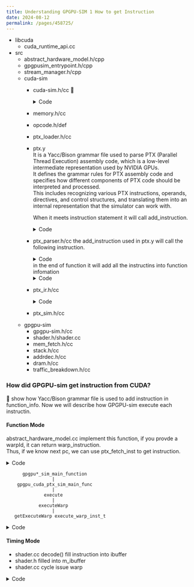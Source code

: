 ```yaml
---
title: Understanding GPGPU-SIM 1 How to get Instruction
date: 2024-08-12
permalink: /pages/458725/
---
```


- libcuda
  * cuda_runtime_api.cc
- src
  * abstract_hardware_model.h/cpp
  * gpgpusim_entrypoint.h/cpp
  * stream_manager.h/cpp
  * cuda-sim
    - cuda-sim.h/cc
      :honeybee:
      <details>
      <summary>Code</summary>
	
      ```
      void function_info::ptx_assemble() {
       for ( i=m_instructions.begin(); i != m_instructions.end(); i++ ) {
        // map pc to instruction
        g_pc_to_finfo[PC] = this;
        // This is a uniform array, each entry is one instruction
        m_instr_mem[n] = pI; 
        s_g_pc_to_insn.push_back(pI);
        ssert(pI == s_g_pc_to_insn[PC]);
        pI->set_m_instr_mem_index(n);
        pI->set_PC(PC);
       }
      }
      ```
      </details>
    - memory.h/cc
    - opcode.h/def
    - ptx_loader.h/cc
    - ptx.y\
      It is a Yacc/Bison grammar file used to parse PTX (Parallel Thread Execution) assembly code, which is a low-level intermediate representation used by NVIDIA GPUs.\
      It defines the grammar rules for PTX assembly code and specifies how different components of PTX code should be interpreted and processed.\
      This includes recognizing various PTX instructions, operands, directives, and control structures, and translating them into an internal representation that the simulator can work with.
   
      When it meets instruction statement it will call add_instruction.
      <details>
      <summary>Code</summary>
       
      ```
      statement_list: directive_statement { add_directive(); }
      | instruction_statement { add_instruction();}
      ...
      ```
      
      </details>
    - ptx_parser.h/cc
      the add_instruction used in ptx.y will call the following instruction.
      <details>
      <summary>Code</summary>
       
      ```
      void add_instruction() 
      {
      ptx_instruction *i = new ptx_instruction(**);
      g_instructions.push_back(i);
      }
      ```
      
      </details>
      in the end of function it will add all the instructins into function infomation
      <details>
      <summary>Code</summary>
       
      ```
      void end_function()
      {
      ...
      g_func_info->add_inst( g_instructions );
      ...
      }
      ```
      
      </details>
    - ptx_ir.h/cc
      <details>
      <summary>Code</summary>
       
      ```
      //@@@@@@ ptx_ir.h
      ...
      std::vector<const symbol*> m_args;
      // end_function will put function into this list
      std::list<ptx_instruction*> m_instructions;
      std::vector<basic_block_t*> m_basic_blocks;

      //@@@@@@ ptx_ir.cc
      void gpgpu_ptx_assemble( std::string kname, void *kinfo ) {
       function_info *func_info = (function_info *)kinfo;
       // This will call cuda_sim ptx_assemble function
       func_info->ptx_assemble();
      }
      ```
      </details>
    - ptx_sim.h/cc
  * gpgpu-sim
    - gpgpu-sim.h/cc
    - shader.h/shader.cc
    - mem_fetch.h/cc
    - stack.h/cc
    - addrdec.h/cc
    - dram.h/cc
    - traffic_breakdown.h/cc




### How did GPGPU-sim get instruction from CUDA?

:honeybee: show how Yacc/Bison grammar file is used to add instruction in function_info.
Now we will describe how GPGPU-sim execute each instructin.

#### Function Mode

abstract_hardware_model.cc implement this function, if you provde a warpId, it can return warp_instruction.\
Thus, if we know next pc, we can use ptx_fetch_inst to get instruction.
<details>
<summary>Code</summary>
       
```
// @@@@@@ abstract_hardware_model.cc
//! Get the warp to be executed using the data taken form the SIMT stack
warp_inst_t core_t::getExecuteWarp(unsigned warpId)
{
    unsigned pc,rpc;
    m_simt_stack[warpId]->get_pdom_stack_top_info(&pc,&rpc);
    warp_inst_t wi= *ptx_fetch_inst(pc);
    wi.set_active(m_simt_stack[warpId]->get_active_mask());
    return wi;
}
```
</details>

          gpgpu*_sim_main_function
                     |
        gpgpu_cuda_ptx_sim_main_func
                     |
                  execute
                     |
                executeWarp
                     |
       getExecuteWarp execute_warp_inst_t
<details>
<summary>Code</summary>
       
```
// @@@@@@ gpgpusim_entrypoint.cc
int gpgpu_opencl_ptx_sim_main_func( kernel_info_t *grid )
{
    //calling the CUDA PTX simulator, sending the kernel by reference and a flag set to true,
    //the flag used by the function to distinguish OpenCL calls from the CUDA simulation calls which
    //it is needed by the called function to not register the exit the exit of OpenCL kernel as it doesn't register entering in the first place as the CUDA kernels does
   gpgpu_cuda_ptx_sim_main_func( *grid, true );
   return 0;
}

// @@@@@@ cuda-sim.cc
/*!
This function simulates the CUDA code functionally, it takes a kernel_info_t parameter 
which holds the data for the CUDA kernel to be executed
!*/
void gpgpu_cuda_ptx_sim_main_func( kernel_info_t &kernel, bool openCL ) {
  while(!kernel.no_more_ctas_to_run()){
    functionalCoreSim cta(&kernel,g_the_gpu,
    g_the_gpu->getShaderCoreConfig()->warp_size
    );
    cta.execute();
 }
}


void functionalCoreSim::execute()
 {
    ...
    //start executing the CTA
    while(true){
        ...
        for(unsigned i=0;i<m_warp_count;i++){
            executeWarp(i,allAtBarrier,someOneLive);
        }
        ...
    }
 }

void functionalCoreSim::executeWarp(unsigned i, bool &allAtBarrier, bool & someOneLive)
{
 ...
 warp_inst_t inst =getExecuteWarp(i);
 //!!!!! Attention !!!!!!!!
 execute_warp_inst_t(inst,i);
 ...
 updateSIMTStack( i, &inst );
}

const warp_inst_t *ptx_fetch_inst( address_type pc )
{
    return function_info::pc_to_instruction(pc);
}

// @@@@@@ ptx_ir.h
static const ptx_instruction* pc_to_instruction(unsigned pc) 
{
  if( pc < s_g_pc_to_insn.size() )
      return s_g_pc_to_insn[pc];
  else
      return NULL;
}
```
</details>

#### Timing Mode

- shader.cc decode() fill instruction into ibuffer
- shader.h filled into m_ibuffer
- shader.cc cycle issue warp

<details>
<summary>Code</summary>
         
```
// @@@@@@ shader.cc
void shader_core_ctx::decode()
{
    if( m_inst_fetch_buffer.m_valid ) {
        // decode 1 or 2 instructions and place them into ibuffer
        address_type pc = m_inst_fetch_buffer.m_pc;
        const warp_inst_t* pI1 = ptx_fetch_inst(pc);
        m_warp[m_inst_fetch_buffer.m_warp_id].ibuffer_fill(0,pI1);
        m_warp[m_inst_fetch_buffer.m_warp_id].inc_inst_in_pipeline();
        ...
    }
}

// @@@@@@ shader.h
    void ibuffer_fill( unsigned slot, const warp_inst_t *pI )
    {
       m_ibuffer[slot].m_inst=pI;
       m_ibuffer[slot].m_valid=true;
    }

    const warp_inst_t *ibuffer_next_inst() { return m_ibuffer[m_next].m_inst; }
```
Every cycle, if current warp is done, it will pick form the m_next_cycle_prioritized_warps to schedule next warp.\
The instruction is obtained from m_ibuffer.

<details>
<summary>Code</summary>
       
```
void scheduler_unit::cycle()
{
    SCHED_DPRINTF( "scheduler_unit::cycle()\n" );
    bool valid_inst = false;  // there was one warp with a valid instruction to issue (didn't require flush due to control hazard)
    bool ready_inst = false;  // of the valid instructions, there was one not waiting for pending register writes
    bool issued_inst = false; // of these we issued one

    order_warps();
    for ( std::vector< shd_warp_t* >::const_iterator iter = m_next_cycle_prioritized_warps.begin();
          iter != m_next_cycle_prioritized_warps.end();
          iter++ ) {
        // Don't consider warps that are not yet valid
        if ( (*iter) == NULL || (*iter)->done_exit() ) {
            continue;
        }
        while( !warp(warp_id).waiting() && !warp(warp_id).ibuffer_empty() && (checked < max_issue) && (checked <= issued) && (issued < max_issue) ) {
            const warp_inst_t *pI = warp(warp_id).ibuffer_next_inst();
            if( pI ) {
            ...
              if ( (pI->op == LOAD_OP) || (pI->op == STORE_OP) || (pI->op == MEMORY_BARRIER_OP) ) {
                m_shader->issue_warp(*m_mem_out,pI,active_mask,warp_id);
                issued++;
                issued_inst=true;
                warp_inst_issued = true;
              } else if ( (pI->op == SFU_OP) || (pI->op == ALU_SFU_OP) ) {
                m_shader->issue_warp(*m_sfu_out,pI,active_mask,warp_id);
              }
            }
        }
    }
  }
```
</details>
